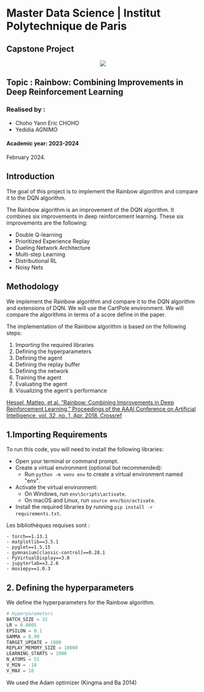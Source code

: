 # Master Data Science | Institut Polytechnique de Paris

## Capstone Project

<center><img src = "https://www.smeno.com/media/Partenaires/logo-ecoles/logo-institut-polytechnique-paris.png" ></center>

## Topic : Rainbow: Combining Improvements in Deep Reinforcement Learning

### Realised by : 

* Choho Yann Eric CHOHO
* Yedidia AGNIMO

#### Academic year: 2023-2024
February 2024.

## Introduction

The goal of this project is to implement the Rainbow algorithm and compare it to the DQN algorithm. 

The Rainbow algorithm is an improvement of the DQN algorithm. It combines six improvements in deep reinforcement learning. These six improvements are the following:

- Double Q-learning
- Prioritized Experience Replay
- Dueling Network Architecture
- Multi-step Learning
- Distributional RL
- Noisy Nets

## Methodology

We  implement the Rainbow algorithm and compare it to the DQN algorithm and extensions of DQN. We will use the CartPole environment. We will compare the algorithms in terms of a score define in the paper.

The implementation of the Rainbow algorithm is based on the following steps:

1. Importing the required libraries
2. Defining the hyperparameters
3. Defining the agent
4. Defining the replay buffer
5. Defining the network
6. Training the agent
7. Evaluating the agent
8. Visualizing the agent's performance
<!--
9. Saving the agent's model
10. Loading the agent's model
11. Testing the agent's model
-->
[Hessel, Matteo, et al. “Rainbow: Combining Improvements in Deep Reinforcement Learning.” Proceedings of the AAAI Conference on Artificial Intelligence, vol. 32, no. 1, Apr. 2018. Crossref](https://arxiv.org/abs/1710.02298)



## 1.Importing Requirements

To run this code, you will need to install the following libraries:

- Open your terminal or command prompt.
- Create a virtual environment (optional but recommended):
  - Run `python -m venv env` to create a virtual environment named "env".
- Activate the virtual environment:
  - On Windows, run `env\Scripts\activate`.
  - On macOS and Linux, run `source env/bin/activate`.
- Install the required libraries by running `pip install -r requirements.txt`.


Les bibliothèques requises sont :
```
- torch==1.13.1
- matplotlib==3.5.1
- pyglet==1.5.15
- gymnasium[classic-control]==0.28.1
- PyVirtualDisplay==3.0
- jupyterlab==3.2.6
- moviepy==1.0.3
```

## 2. Defining the hyperparameters

We define the hyperparameters for the Rainbow algorithm.

```python
# Hyperparameters
BATCH_SIZE = 32
LR = 0.0005
EPSILON = 0.1
GAMMA = 0.99
TARGET_UPDATE = 1000
REPLAY_MEMORY_SIZE = 10000
LEARNING_STARTS = 1000
N_ATOMS = 51
V_MIN = -10
V_MAX = 10
```
We used the Adam optimizer (Kingma and Ba 2014)

